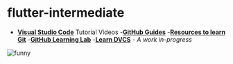 # flutter-intermediate

- [**Visual Studio Code**](https://code.visualstudio.com/docs/introvideos/overview) Tutorial Videos
-[**GitHub Guides**](https://guides/github.com/)
-[**Resources to learn Git**](http://try.github.io/)
-[**GitHub Learning Lab**](https://lab.github.com/)
-[**Learn DVCS**](https://learndvcs.github.io/) - *A work in-progress*

![funny](https://imgs.xkcd.com/comics/git_commit.png)
